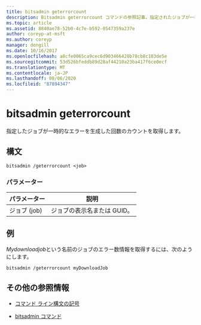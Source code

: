 ```yaml
---
title: bitsadmin geterrorcount
description: Bitsadmin geterrorcount コマンドの参照記事。指定されたジョブが一時的なエラーを生成した回数のカウントを取得します。
ms.topic: article
ms.assetid: 8840ae78-52b0-4c7e-b592-0547359a237e
author: coreyp-at-msft
ms.author: coreyp
manager: dongill
ms.date: 10/16/2017
ms.openlocfilehash: a8cfe0065ca9cec6d903466428b78cb8c103de5e
ms.sourcegitcommit: 53d526bfeddb89d28af44210a23ba417f6ce0ecf
ms.translationtype: MT
ms.contentlocale: ja-JP
ms.lasthandoff: 08/06/2020
ms.locfileid: "87894347"
---
```

# <a name="bitsadmin-geterrorcount"></a>bitsadmin geterrorcount

指定したジョブが一時的なエラーを生成した回数のカウントを取得します。

## <a name="syntax"></a>構文

```
bitsadmin /geterrorcount <job>
```

### <a name="parameters"></a>パラメーター

| パラメーター | 説明 |
| -------------- | -------------- |
| ジョブ (job) | ジョブの表示名または GUID。 |

## <a name="examples"></a>例

*Mydownloadjob*という名前のジョブのエラー数情報を取得するには、次のようにします。

```
bitsadmin /geterrorcount myDownloadJob
```

## <a name="additional-references"></a>その他の参照情報

- [コマンド ライン構文の記号](command-line-syntax-key.md)

- [bitsadmin コマンド](bitsadmin.md)
